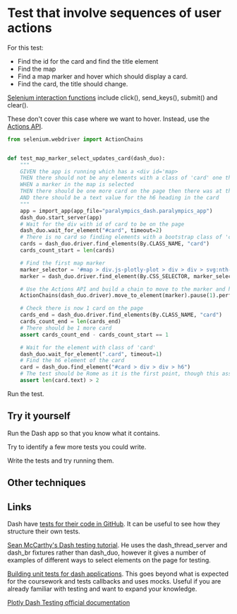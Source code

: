 # Test that involve sequences of user actions

For this test:

- Find the id for the card and find the title element
- Find the map 
- Find a map marker and hover which should display a card.
- Find the card, the title should change.

[Selenium interaction functions](https://www.selenium.dev/documentation/webdriver/elements/interactions/) include
click(), send_keys(), submit() and clear().

These don't cover this case where we want to hover. Instead, use
the [Actions API](https://www.selenium.dev/documentation/webdriver/actions_api/).

```python
from selenium.webdriver import ActionChains


def test_map_marker_select_updates_card(dash_duo):
    """
    GIVEN the app is running which has a <div id='map>
    THEN there should not be any elements with a class of 'card' one the page
    WHEN a marker in the map is selected
    THEN there should be one more card on the page then there was at the start
    AND there should be a text value for the h6 heading in the card
    """
    app = import_app(app_file="paralympics_dash.paralympics_app")
    dash_duo.start_server(app)
    # Wait for the div with id of card to be on the page
    dash_duo.wait_for_element("#card", timeout=2)
    # There is no card so finding elements with a bootstrap class of 'card' should return 0
    cards = dash_duo.driver.find_elements(By.CLASS_NAME, "card")
    cards_count_start = len(cards)

    # Find the first map marker
    marker_selector = '#map > div.js-plotly-plot > div > div > svg:nth-child(1) > g.geolayer > g > g.layer.frontplot > g > g > path:nth-child(1)'
    marker = dash_duo.driver.find_element(By.CSS_SELECTOR, marker_selector)

    # Use the Actions API and build a chain to move to the marker and hover
    ActionChains(dash_duo.driver).move_to_element(marker).pause(1).perform()

    # Check there is now 1 card on the page
    cards_end = dash_duo.driver.find_elements(By.CLASS_NAME, "card")
    cards_count_end = len(cards_end)
    # There should be 1 more card
    assert cards_count_end - cards_count_start == 1

    # Wait for the element with class of 'card'
    dash_duo.wait_for_element(".card", timeout=1)
    # Find the h6 element of the card
    card = dash_duo.find_element("#card > div > div > h6")
    # The test should be Rome as it is the first point, though this assertion just checks the length of the text
    assert len(card.text) > 2
```

Run the test.

## Try it yourself

Run the Dash app so that you know what it contains.

Try to identify a few more tests you could write.

Write the tests and try running them.

## Other techniques

## Links

Dash have [tests for their code in GitHub](https://github.com/plotly/dash/tree/dev/tests). It can be useful
to see how they structure their own tests.

[Sean McCarthy's Dash testing tutorial](https://mccarthysean.dev/005-03-Dash-Testing). He uses the dash_thread_server
and dash_br fixtures rather than dash_duo, however it gives a number of examples of different ways to select elements on
the page for testing.

[Building unit tests for dash applications](https://plotly.com/blog/building-unit-tests-for-dash-applications/). This
goes beyond what is expected for the coursework and tests callbacks and uses mocks. Useful if you are already familiar
with testing and want to expand your knowledge.

[Plotly Dash Testing official documentation](https://dash.plotly.com/testing)

